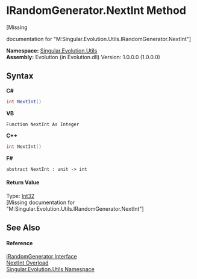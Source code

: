 # IRandomGenerator.NextInt Method 
 

\[Missing <summary> documentation for "M:Singular.Evolution.Utils.IRandomGenerator.NextInt"\]

**Namespace:**&nbsp;<a href="bb7b030e-87d6-8095-f2c6-b0b821b0d323">Singular.Evolution.Utils</a><br />**Assembly:**&nbsp;Evolution (in Evolution.dll) Version: 1.0.0.0 (1.0.0.0)

## Syntax

**C#**<br />
``` C#
int NextInt()
```

**VB**<br />
``` VB
Function NextInt As Integer
```

**C++**<br />
``` C++
int NextInt()
```

**F#**<br />
``` F#
abstract NextInt : unit -> int 

```


#### Return Value
Type: <a href="http://msdn2.microsoft.com/en-us/library/td2s409d" target="_blank">Int32</a><br />\[Missing <returns> documentation for "M:Singular.Evolution.Utils.IRandomGenerator.NextInt"\]

## See Also


#### Reference
<a href="1a505df9-17bd-2b3c-3904-6599504965ae">IRandomGenerator Interface</a><br /><a href="7b6c3f36-ff9d-2da9-47ee-541f73303b30">NextInt Overload</a><br /><a href="bb7b030e-87d6-8095-f2c6-b0b821b0d323">Singular.Evolution.Utils Namespace</a><br />